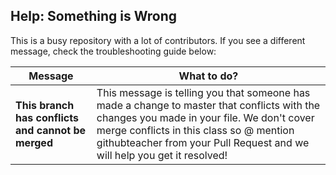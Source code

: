 ## Help: Something is Wrong

This is a busy repository with a lot of contributors. If you see a different message, check the troubleshooting guide below:

| Message | What to do? |
| -------- | ---------- |
| **This branch has conflicts and cannot be merged** | This message is telling you that someone has made a change to master that conflicts with the changes you made in your file. We don't cover merge conflicts in this class so @ mention githubteacher from your Pull Request and we will help you get it resolved! |
